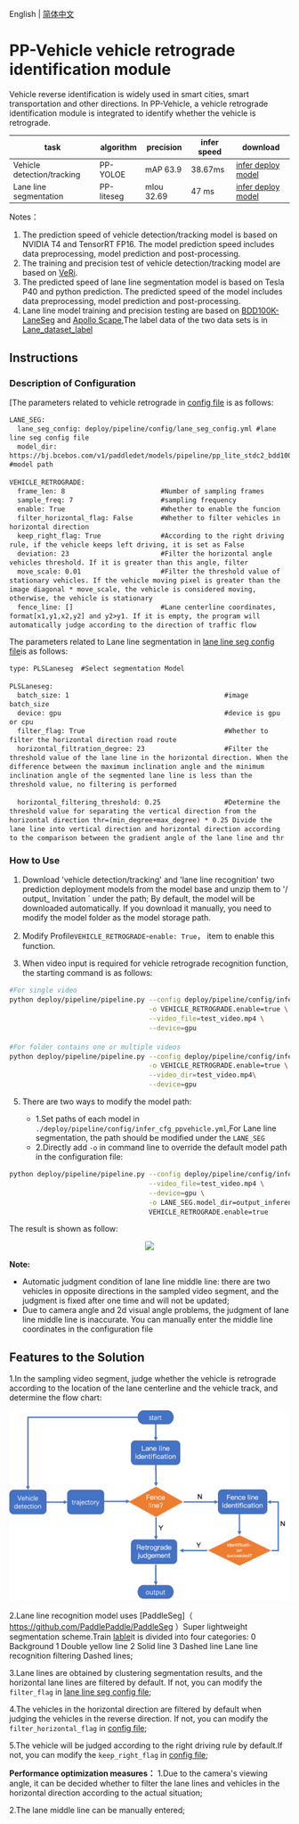 English | [简体中文](ppvehicle_retrograde.md)

# PP-Vehicle vehicle retrograde identification module

Vehicle reverse identification is widely used in smart cities, smart transportation and other directions. In PP-Vehicle, a vehicle retrograde identification module is integrated to identify whether the vehicle is retrograde.

| task | algorithm | precision | infer speed | download|
|-----------|------|-----------|----------|---------------|
| Vehicle detection/tracking | PP-YOLOE | mAP 63.9 | 38.67ms | [infer deploy model](https://bj.bcebos.com/v1/paddledet/models/pipeline/mot_ppyoloe_l_36e_ppvehicle.zip) |
| Lane line segmentation | PP-liteseg | mIou 32.69 | 47 ms | [infer deploy model](https://bj.bcebos.com/v1/paddledet/models/pipeline/pp_lite_stdc2_bdd100k.zip) |


Notes：
1. The prediction speed of vehicle detection/tracking model is based on NVIDIA T4 and TensorRT FP16. The model prediction speed includes data preprocessing, model prediction and post-processing.
2. The training and precision test of vehicle detection/tracking model are based on [VeRi](https://www.v7labs.com/open-datasets/veri-dataset).
3. The predicted speed of lane line segmentation model is based on Tesla P40 and python prediction. The predicted speed of the model includes data preprocessing, model prediction and post-processing.
4. Lane line model training and precision testing are based on [BDD100K-LaneSeg](https://bdd-data.berkeley.edu/portal.html#download) and [Apollo Scape](http://apolloscape.auto/lane_segmentation.html#to_dataset_href),The label data of the two data sets is in [Lane_dataset_label](https://bj.bcebos.com/v1/paddledet/data/mot/bdd100k/lane_dataset_label.zip)



## Instructions

### Description of Configuration

[The parameters related to vehicle retrograde in [config file](https://github.com/PaddlePaddle/PaddleDetection/blob/develop/deploy/pipeline/config/infer_cfg_ppvehicle.yml) is as follows:
```
LANE_SEG:
  lane_seg_config: deploy/pipeline/config/lane_seg_config.yml #lane line seg config file
  model_dir: https://bj.bcebos.com/v1/paddledet/models/pipeline/pp_lite_stdc2_bdd100k.zip   #model path

VEHICLE_RETROGRADE:
  frame_len: 8                        #Number of sampling frames
  sample_freq: 7                      #sampling frequency
  enable: True                        #Whether to enable the funcion
  filter_horizontal_flag: False       #Whether to filter vehicles in horizontal direction
  keep_right_flag: True               #According to the right driving rule, if the vehicle keeps left driving, it is set as False
  deviation: 23                       #Filter the horizontal angle vehicles threshold. If it is greater than this angle, filter
  move_scale: 0.01                    #Filter the threshold value of stationary vehicles. If the vehicle moving pixel is greater than the image diagonal * move_scale, the vehicle is considered moving, otherwise, the vehicle is stationary
  fence_line: []                      #Lane centerline coordinates, format[x1,y1,x2,y2] and y2>y1. If it is empty, the program will automatically judge according to the direction of traffic flow
```
The parameters related to Lane line segmentation in [lane line seg config file](https://github.com/PaddlePaddle/PaddleDetection/blob/develop/deploy/pipeline/config/lane_seg_config.yml)is as follows:
```
type: PLSLaneseg  #Select segmentation Model

PLSLaneseg:
  batch_size: 1                                       #image batch_size
  device: gpu                                         #device is gpu or cpu
  filter_flag: True                                   #Whether to filter the horizontal direction road route
  horizontal_filtration_degree: 23                    #Filter the threshold value of the lane line in the horizontal direction. When the difference between the maximum inclination angle and the minimum inclination angle of the segmented lane line is less than the threshold value, no filtering is performed

  horizontal_filtering_threshold: 0.25                #Determine the threshold value for separating the vertical direction from the horizontal direction thr=(min_degree+max_degree) * 0.25 Divide the lane line into vertical direction and horizontal direction according to the comparison between the gradient angle of the lane line and thr
```

### How to Use

1. Download 'vehicle detection/tracking' and 'lane line recognition' two prediction deployment models from the model base and unzip them to '/ output_ Invitation ` under the path; By default, the model will be downloaded automatically. If you download it manually, you need to modify the model folder as the model storage path.
2. Modify Profile`VEHICLE_RETROGRADE`-`enable: True`， item to enable this function.



3. When video input is required for vehicle retrograde recognition function, the starting command is as follows:

```bash
#For single video
python deploy/pipeline/pipeline.py --config deploy/pipeline/config/infer_cfg_ppvehicle.yml \
                                   -o VEHICLE_RETROGRADE.enable=true \
                                   --video_file=test_video.mp4 \
                                   --device=gpu

#For folder contains one or multiple videos
python deploy/pipeline/pipeline.py --config deploy/pipeline/config/infer_cfg_ppvehicle.yml \
                                   -o VEHICLE_RETROGRADE.enable=true \
                                   --video_dir=test_video.mp4\
                                   --device=gpu
```

5. There are two ways to modify the model path:

    - 1.Set paths of each model in `./deploy/pipeline/config/infer_cfg_ppvehicle.yml`,For Lane line segmentation, the path should be modified under the `LANE_SEG`
    - 2.Directly add `-o` in command line to override the default model path in the configuration file:

```bash
python deploy/pipeline/pipeline.py --config deploy/pipeline/config/infer_cfg_ppvehicle.yml \
                                   --video_file=test_video.mp4 \
                                   --device=gpu \
                                   -o LANE_SEG.model_dir=output_inference/
                                   VEHICLE_RETROGRADE.enable=true

```
The result is shown as follow:

<div width="1000" align="center">
  <img src="https://raw.githubusercontent.com/LokeZhou/PaddleDetection/develop/deploy/pipeline/docs/images/vehicle_retrograde.gif"/>
</div>

**Note:**
 - Automatic judgment condition of lane line middle line: there are two vehicles in opposite directions in the sampled video segment, and the judgment is fixed after one time and will not be updated;
 - Due to camera angle and 2d visual angle problems, the judgment of lane line middle line is inaccurate. You can manually enter the middle line coordinates in the configuration file


## Features to the Solution
1.In the sampling video segment, judge whether the vehicle is retrograde according to the location of the lane centerline and the vehicle track, and determine the flow chart:
<div width="1000" align="center">
  <img src="https://raw.githubusercontent.com/LokeZhou/PaddleDetection/develop/deploy/pipeline/docs/images/vehicle_retrograde_en.png"/>
</div>

2.Lane line recognition model uses [PaddleSeg]（ https://github.com/PaddlePaddle/PaddleSeg ）Super lightweight segmentation scheme.Train [lable](https://bj.bcebos.com/v1/paddledet/data/mot/bdd100k/lane_dataset_label.zip)it is divided into four categories:
  0 Background
  1 Double yellow line
  2 Solid line
  3 Dashed line
Lane line recognition filtering Dashed lines;

3.Lane lines are obtained by clustering segmentation results, and the horizontal lane lines are filtered by default. If not, you can modify the `filter_flag` in [lane line seg config file](../../config/lane_seg.yml);

4.The vehicles in the horizontal direction are filtered by default when judging the vehicles in the reverse direction. If not, you can modify the `filter_horizontal_flag` in [config file](../../config/infer_cfg_ppvehicle.yml);

5.The vehicle will be judged according to the right driving rule by default.If not, you can modify the `keep_right_flag` in [config file](../../config/infer_cfg_ppvehicle.yml);


**Performance optimization measures：**
1.Due to the camera's viewing angle, it can be decided whether to filter the lane lines and vehicles in the horizontal direction according to the actual situation;

2.The lane middle line can be manually entered;
